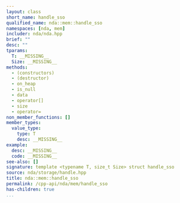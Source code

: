 ```yaml
---
layout: class
short_name: handle_sso
qualified_name: nda::mem::handle_sso
namespaces: [nda, mem]
includer: nda/nda.hpp
brief: ""
desc: ""
tparams:
  T: __MISSING__
  Size: __MISSING__
methods:
  - (constructors)
  - (destructor)
  - on_heap
  - is_null
  - data
  - operator[]
  - size
  - operator=
non_member_functions: []
member_types:
  value_type:
    type: T
    desc: __MISSING__
example:
  desc: __MISSING__
  code: __MISSING__
see-also: []
signature: template <typename T, size_t Size> struct handle_sso
source: nda/storage/handle.hpp
title: nda::mem::handle_sso
permalink: /cpp-api/nda/mem/handle_sso
has-children: true
...
```


